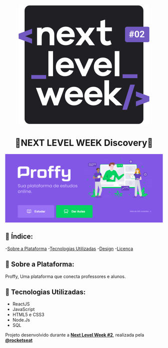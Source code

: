 <p align="center">
  <img src=https://github.com/Vinimoura/RocketSeat-NLW2_Discovery_Proffy/blob/master/nextlevelweek2.svg
       </p>
  
  <h1 align="center">🚀NEXT LEVEL WEEK Discovery🚀</h1>
  
  <p align="center">
    <img src=https://github.com/Vinimoura/RocketSeat-NLW2_Discovery_Proffy/blob/master/Home.png
         </p>
  
  ## 📑 Índice:
  
  -[Sobre a Plataforma](#-sobre-a-plataforma)
  -[Tecnologias Utilizadas](#-tecnologias-utilizadas)
  -[Design](#-design)
  -[Licença](#-licença)
  
  ## 📂 Sobre a Plataforma: 
  
  Proffy, Uma plataforma que conecta professores e alunos.
  
  ## 💼 Tecnologias Utilizadas:
  - ReactJS
  - JavaScript
  - HTML5 e CSS3
  - Node.Js
  - SQL
  
   <div align center="center"> Projeto desenvolvido durante a <strong><a href="https://nextlevelweek.com/" rel="nofollow"> Next Level Week #2</a></strong>, realizada pela <strong><a href="https://github.com/Rocketseat">@rocketseat</a></strong>
 
